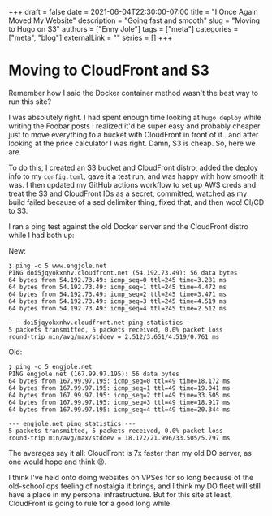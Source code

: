 +++
draft = false
date = 2021-06-04T22:30:00-07:00
title = "I Once Again Moved My Website"
description = "Going fast and smooth"
slug = "Moving to Hugo on S3"
authors = ["Enny Jole"]
tags = ["meta"]
categories = ["meta", "blog"]
externalLink = ""
series = []
+++
# Moving to CloudFront and S3

Remember how I said the Docker container method wasn't the best way to run this site?

I was absolutely right. I had spent enough time looking at ```hugo deploy``` while writing the Foobar posts I realized it'd be super easy and probably cheaper just to move everything to a bucket with CloudFront in front of it...and after looking at the price calculator I was right. Damn, S3 is cheap. So, here we are.

To do this, I created an S3 bucket and CloudFront distro, added the deploy info to my ```config.toml```, gave it a test run, and was happy with how smooth it was. I then updated my GitHub actions workflow to set up AWS creds and treat the S3 and CloudFront IDs as a secret, committed, watched as my build failed because of a sed delimiter thing, fixed that, and then woo! CI/CD to S3.

I ran a ping test against the old Docker server and the CloudFront distro while I had both up:

New:

    ❯ ping -c 5 www.engjole.net
    PING doi5jqyokxnhv.cloudfront.net (54.192.73.49): 56 data bytes
    64 bytes from 54.192.73.49: icmp_seq=0 ttl=245 time=3.281 ms
    64 bytes from 54.192.73.49: icmp_seq=1 ttl=245 time=4.472 ms
    64 bytes from 54.192.73.49: icmp_seq=2 ttl=245 time=3.471 ms
    64 bytes from 54.192.73.49: icmp_seq=3 ttl=245 time=4.519 ms
    64 bytes from 54.192.73.49: icmp_seq=4 ttl=245 time=2.512 ms

    --- doi5jqyokxnhv.cloudfront.net ping statistics ---
    5 packets transmitted, 5 packets received, 0.0% packet loss
    round-trip min/avg/max/stddev = 2.512/3.651/4.519/0.761 ms

Old:

    ❯ ping -c 5 engjole.net
    PING engjole.net (167.99.97.195): 56 data bytes
    64 bytes from 167.99.97.195: icmp_seq=0 ttl=49 time=18.172 ms
    64 bytes from 167.99.97.195: icmp_seq=1 ttl=49 time=19.041 ms
    64 bytes from 167.99.97.195: icmp_seq=2 ttl=49 time=33.505 ms
    64 bytes from 167.99.97.195: icmp_seq=3 ttl=49 time=18.917 ms
    64 bytes from 167.99.97.195: icmp_seq=4 ttl=49 time=20.344 ms

    --- engjole.net ping statistics ---
    5 packets transmitted, 5 packets received, 0.0% packet loss
    round-trip min/avg/max/stddev = 18.172/21.996/33.505/5.797 ms


The averages say it all: CloudFront is 7x faster than my old DO server, as one would hope and think 😉.

I think I've held onto doing websites on VPSes for so long because of the old-school ops feeling of nostalgia it brings, and I think my DO fleet will still have a place in my personal infrastructure. But for this site at least, CloudFront is going to rule for a good long while.
